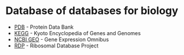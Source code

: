 # Database of databases for biology


- [PDB](https://www.rcsb.org/) - Protein Data Bank
- [KEGG](https://www.genome.jp/kegg/) - Kyoto Encyclopedia of Genes and Genomes
- [NCBI GEO](https://www.ncbi.nlm.nih.gov/geo) - Gene Expression Omnibus
- [RDP](http://rdp.cme.msu.edu/) - Ribosomal Database Project
